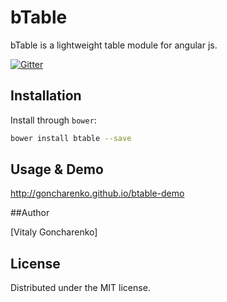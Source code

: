 bTable
==========

bTable is a lightweight table module for angular js.

[![Gitter](https://badges.gitter.im/goncharenko/bTable.svg)](https://gitter.im/goncharenko/bTable?utm_source=badge&utm_medium=badge&utm_campaign=pr-badge)

## Installation

Install through `bower`:

```bash
bower install btable --save
```

## Usage & Demo

http://goncharenko.github.io/btable-demo

##Author

[Vitaly Goncharenko]

## License

Distributed under the MIT license.
